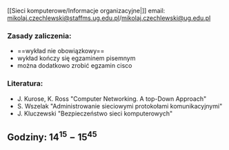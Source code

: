 [[Sieci komputerowe/Informacje organizacyjne|]]
email: mikolaj.czechlewski@staffms.ug.edu.pl/mikolaj.czechlewski@ug.edu.pl
### Zasady zaliczenia:
- ==wykład nie obowiązkowy==
- wykład kończy się egzaminem pisemnym
- można dodatkowo zrobić egzamin cisco

### Literatura:
- J. Kurose, K. Ross "Computer Networking. A top-Down Approach"
- S. Wszelak "Administrowanie sieciowymi protokołami komunikacyjnymi"
- J. Kluczewski "Bezpieczeństwo sieci komputerowych"

## Godziny: $14^{15}-15^{45}$